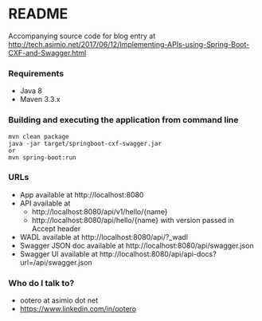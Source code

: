 # README #

Accompanying source code for blog entry at http://tech.asimio.net/2017/06/12/Implementing-APIs-using-Spring-Boot-CXF-and-Swagger.html

### Requirements ###

* Java 8
* Maven 3.3.x

### Building and executing the application from command line ###

```
mvn clean package
java -jar target/springboot-cxf-swagger.jar
or
mvn spring-boot:run
```

### URLs ###

- App available at http://localhost:8080
- API available at
  - http://localhost:8080/api/v1/hello/{name}
  - http://localhost:8080/api/hello/{name} with version passed in Accept header
- WADL available at http://localhost:8080/api/?_wadl
- Swagger JSON doc available at http://localhost:8080/api/swagger.json
- Swagger UI available at http://localhost:8080/api/api-docs?url=/api/swagger.json

### Who do I talk to? ###

* ootero at asimio dot net
* https://www.linkedin.com/in/ootero